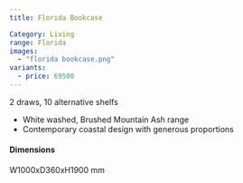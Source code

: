 ```yaml
---
title: Florida Bookcase

Category: Living
range: Florida
images:
  - "florida bookcase.png"
variants:
  - price: 69500
---
```

2 draws, 10 alternative shelfs

* White washed, Brushed Mountain Ash range
* Contemporary coastal design with generous proportions

#### Dimensions
W1000xD360xH1900 mm
